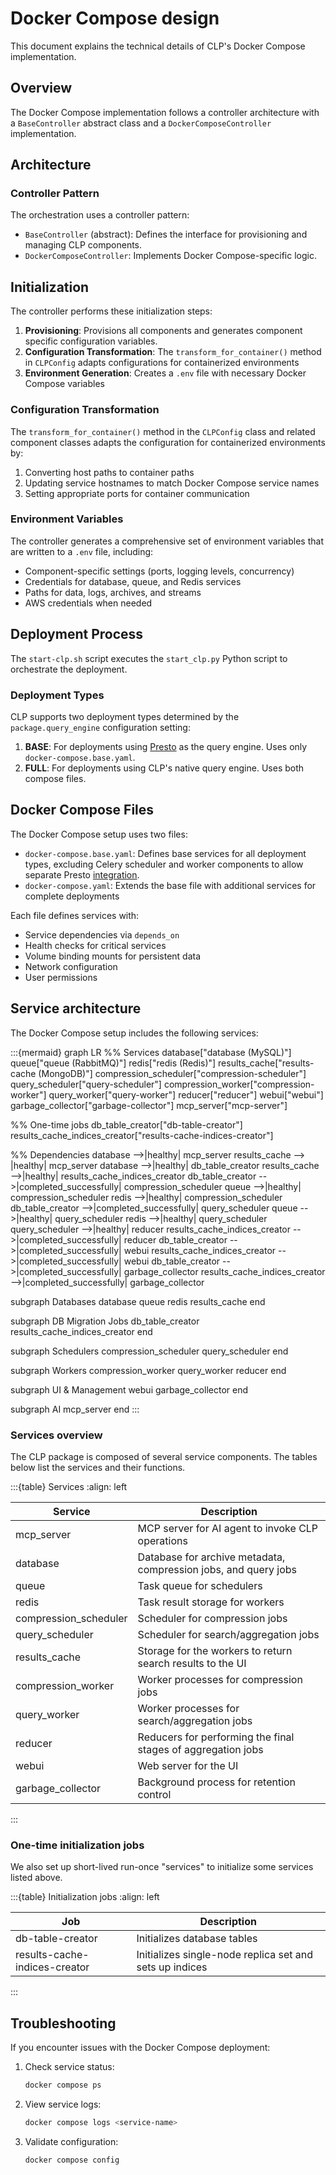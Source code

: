 # Docker Compose design

This document explains the technical details of CLP's Docker Compose implementation.

## Overview

The Docker Compose implementation follows a controller architecture with a `BaseController` abstract class and a
`DockerComposeController` implementation.

## Architecture

### Controller Pattern

The orchestration uses a controller pattern:

* `BaseController` (abstract): Defines the interface for provisioning and managing CLP components.
* `DockerComposeController`: Implements Docker Compose-specific logic.

## Initialization

The controller performs these initialization steps:

1. **Provisioning**: Provisions all components and generates component specific configuration variables.
2. **Configuration Transformation**: The `transform_for_container()` method in `CLPConfig` adapts configurations for
   containerized environments
3. **Environment Generation**: Creates a `.env` file with necessary Docker Compose variables  

### Configuration Transformation

The `transform_for_container()` method in the `CLPConfig` class and related component classes adapts the configuration for containerized environments by:

1. Converting host paths to container paths
2. Updating service hostnames to match Docker Compose service names
3. Setting appropriate ports for container communication

### Environment Variables

The controller generates a comprehensive set of environment variables that are written to a `.env` file, including:

* Component-specific settings (ports, logging levels, concurrency)
* Credentials for database, queue, and Redis services
* Paths for data, logs, archives, and streams
* AWS credentials when needed

## Deployment Process

The `start-clp.sh` script executes the `start_clp.py` Python script to orchestrate the deployment.

### Deployment Types

CLP supports two deployment types determined by the `package.query_engine` configuration setting:

1. **BASE**: For deployments using [Presto][presto-integration] as the query engine. Uses only
   `docker-compose.base.yaml`.
2. **FULL**: For deployments using CLP's native query engine. Uses both compose files.

## Docker Compose Files

The Docker Compose setup uses two files:

* `docker-compose.base.yaml`: Defines base services for all deployment types, excluding Celery scheduler and worker
   components to allow separate Presto [integration][presto-integration].
* `docker-compose.yaml`: Extends the base file with additional services for complete deployments

Each file defines services with:

* Service dependencies via `depends_on`
* Health checks for critical services
* Volume binding mounts for persistent data
* Network configuration
* User permissions

## Service architecture

The Docker Compose setup includes the following services:

:::{mermaid}
graph LR
  %% Services
  database["database (MySQL)"]
  queue["queue (RabbitMQ)"]
  redis["redis (Redis)"]
  results_cache["results-cache (MongoDB)"]
  compression_scheduler["compression-scheduler"]
  query_scheduler["query-scheduler"]
  compression_worker["compression-worker"]
  query_worker["query-worker"]
  reducer["reducer"]
  webui["webui"]
  garbage_collector["garbage-collector"]
  mcp_server["mcp-server"]

  %% One-time jobs
  db_table_creator["db-table-creator"]
  results_cache_indices_creator["results-cache-indices-creator"]

  %% Dependencies
  database -->|healthy| mcp_server
  results_cache --> |healthy| mcp_server
  database -->|healthy| db_table_creator
  results_cache -->|healthy| results_cache_indices_creator
  db_table_creator -->|completed_successfully| compression_scheduler
  queue -->|healthy| compression_scheduler
  redis -->|healthy| compression_scheduler
  db_table_creator -->|completed_successfully| query_scheduler
  queue -->|healthy| query_scheduler
  redis -->|healthy| query_scheduler
  query_scheduler -->|healthy| reducer
  results_cache_indices_creator -->|completed_successfully| reducer
  db_table_creator -->|completed_successfully| webui
  results_cache_indices_creator -->|completed_successfully| webui
  db_table_creator -->|completed_successfully| garbage_collector
  results_cache_indices_creator -->|completed_successfully| garbage_collector

  subgraph Databases
    database
    queue
    redis
    results_cache
  end

  subgraph DB Migration Jobs
    db_table_creator
    results_cache_indices_creator
  end

  subgraph Schedulers
    compression_scheduler
    query_scheduler
  end

  subgraph Workers
    compression_worker
    query_worker
    reducer
  end

  subgraph UI & Management
    webui
    garbage_collector
  end

  subgraph AI
    mcp_server
  end
:::

### Services overview

The CLP package is composed of several service components. The tables below list the services and their functions.

:::{table} Services
:align: left

| Service               | Description                                                     |
|-----------------------|-----------------------------------------------------------------|
| mcp_server            | MCP server for AI agent to invoke CLP operations                |
| database              | Database for archive metadata, compression jobs, and query jobs |
| queue                 | Task queue for schedulers                                       |
| redis                 | Task result storage for workers                                 |
| compression_scheduler | Scheduler for compression jobs                                  |
| query_scheduler       | Scheduler for search/aggregation jobs                           |
| results_cache         | Storage for the workers to return search results to the UI      |
| compression_worker    | Worker processes for compression jobs                           |
| query_worker          | Worker processes for search/aggregation jobs                    |
| reducer               | Reducers for performing the final stages of aggregation jobs    |
| webui                 | Web server for the UI                                           |
| garbage_collector     | Background process for retention control                        |
:::

### One-time initialization jobs

We also set up short-lived run-once "services" to initialize some services listed above.

:::{table} Initialization jobs
:align: left

| Job                           | Description                                             |
|-------------------------------|---------------------------------------------------------|
| db-table-creator              | Initializes database tables                             |
| results-cache-indices-creator | Initializes single-node replica set and sets up indices |
:::

## Troubleshooting

If you encounter issues with the Docker Compose deployment:

1. Check service status:
   ```bash
   docker compose ps
   ```

2. View service logs:
   ```bash
   docker compose logs <service-name>
   ```

3. Validate configuration:
   ```bash
   docker compose config
   ```

[presto-integration]: ../user-docs/guides-using-presto.md